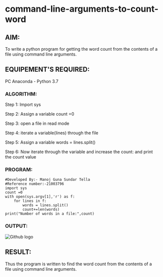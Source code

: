 # command-line-arguments-to-count-word
## AIM:
To write a python program for getting the word count from the contents of a file using command line arguments.
## EQUIPEMENT'S REQUIRED: 
PC
Anaconda - Python 3.7
### ALGORITHM:
Step 1:
Import sys

Step 2:
Assign a variable count =0

Step 3:
open a file in read mode

Step 4:
iterate a variable(lines) through the file

Step 5:
Assign a variable words = lines.split()

Step 6:
Now iterate through the variable and increase the count: and print the count value

### PROGRAM:
```
#Developed By:- Manoj Guna Sundar Tella
#Reference number:-21003796
import sys
count =0
with open(sys.argv[1],'r') as f:
    for lines in f:
        words = lines.split()
        count+=len(words)
print("Number of words in a file:",count)  
```
### OUTPUT:
![Github logo](word.png)



## RESULT:
Thus the program is written to find the word count from the contents of a file using command line arguments.
